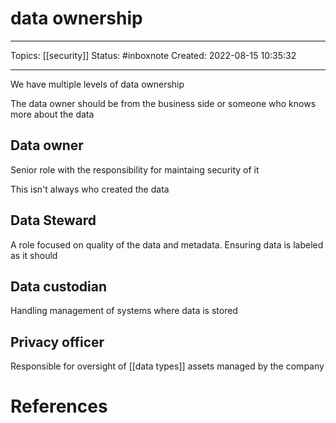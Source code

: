 # data ownership
---
Topics: [[security]]
Status: #inboxnote
Created: 2022-08-15 10:35:32

---

We have multiple levels of data ownership

The data owner should be from the business side or someone who knows more about the data

## Data owner

Senior role with the responsibility for maintaing security of it

This isn't always who created the data

## Data Steward

A role focused on quality of the data and metadata. Ensuring data is labeled as it should

## Data custodian

Handling management of systems where data is stored

## Privacy officer

Responsible for oversight of [[data types]] assets managed by the company

# References
